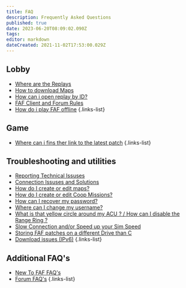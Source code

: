 ```yaml
---
title: FAQ
description: Frequently Asked Questions
published: true
date: 2023-06-20T08:09:02.090Z
tags: 
editor: markdown
dateCreated: 2021-11-02T17:53:00.029Z
---
```


## Lobby
- [Where are the Replays](/FAQ/Replays)
- [How to download Maps](/Play/Client/Map-&-Mod-Vault#map-vault)
- [How can i open replay by ID?](/Play/Client/Replays-&-Live-Games#online-vault)
- [FAF Client and Forum Rules](/Play/FAF-Rules)
- [How do i play FAF offline](/FAQ/Offline)
{.links-list}

## Game
- [Where can i fins ther link to the latest patch](http://patchnotes.faforever.com/)
{.links-list}

## Troubleshooting and utilities
- [Reporting Technical Issuses](/FAQ/Reporting-Issuses)
- [Connection Issuses and Solutions](/FAQ/Connection-Issuses-and-Solutions)
- [How do I create or edit maps?](/FA-Forever-Map-Editor)
- [How do I create or edit Coop Missions?](/Mission-Scripting)
- [How can I recover my password?](https://faforever.com/account/password/reset)
- [Where can I change my username?](https://www.faforever.com/account/username/change)
- [What is that yellow circle around my ACU ? / How can I disable the Range Ring ?](/FAQ/Range-Rings)
- [Slow Connection and/or Speed up your Sim Speed](/FAQ/Slow-Connection-Speed&Sim)
- [Storing FAF patches on a different Drive than C](/FAQ/Storing-FAF-patches-on-a-different-Drive-than-C)
- [Download issues (IPv6)](/FAQ/Download-issues-(IPv6))
{.links-list}

## Additional FAQ's
- [New To FAF FAQ's](https://wiki.faforever.com/en/New-To-FAF)
- [Forum FAQ's](https://forum.faforever.com/category/18/frequently-asked-questions)
{.links-list}